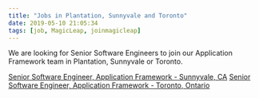 ```yaml
---
title: "Jobs in Plantation, Sunnyvale and Toronto"
date: 2019-05-10 21:05:34
tags: [job, MagicLeap, joinmagicleap]
---
```


We are looking for Senior Software Engineers to join our Application Framework team in Plantation, Sunnyvale or Toronto.

[Senior Software Engineer, Application Framework - Sunnyvale, CA](https://boards.greenhouse.io/magicleapinc/jobs/1645342)
[Senior Software Engineer, Application Framework - Toronto, Ontario](https://boards.greenhouse.io/magicleapinc/jobs/1667547)
